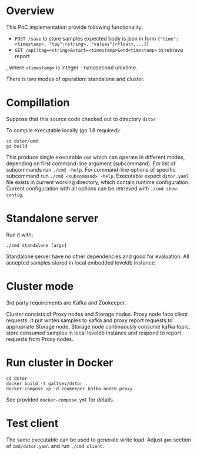 # Overview

This PoC implementation provide following functionality:

- `POST /save` to store samples
    expected body is json in form `{"time":<timestamp>, "tag":<string>, "values"[<float>,...]}`
- `GET /api?tag=<string>&start=<timestamp>&end<timestamp>` to retrieve report

, where `<timestamp>` is integer - nanosecond unixtime.

There is two modes of operation: standalone and cluster.

# Compillation

Suppose that this source code checked out to directory `dstor`

To compile executable locally (go 1.8 required):

    cd dstor/cmd
    go build

This produce single executable `cmd` which can operate in different modes, depending on first command-line argument (subcommand).
For list of subcommands run `./cmd -help`. For command-line options of specific subcommand run `./cmd <subcommand> -help`.
Executable expect `dstor.yaml` file exists in current working directory, which contain runtime configuration. Current configuration
with all options can be retrieved with `./cmd show-config`.

# Standalone server

Run it with:

    ./cmd standalone [args]

Standalone server have no other dependencies and good for evaluation. All accepted samples
stored in local embedded leveldb instance.

# Cluster mode

3rd party requirements are Kafka and Zookeeper.

Cluster consists of Proxy nodes and Storage nodes.
Proxy node face client requests. It put writen samples to kafka and proxy report requests to appropriate Storage node.
Storage node continuously consume kafka topic, store consumed samples in local leveldb instance and respond to
report requests from Proxy nodes.

# Run cluster in Docker

    cd dstor
    docker build -t galtsev/dstor .
    docker-compose up -d zookeeper kafka node0 proxy

See provided `docker-compose.yml` for details.

# Test client

The same executable can be used to generate write load. Adjust `gen` section of `cmd/dstor.yaml` and run `./cmd client`.